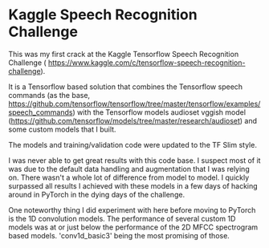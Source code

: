 # Kaggle Speech Recognition Challenge

This was my first crack at the Kaggle Tensorflow Speech Recognition Challenge (
https://www.kaggle.com/c/tensorflow-speech-recognition-challenge). 

It is a Tensorflow based solution that combines the Tensorflow speech commands (as the base, https://github.com/tensorflow/tensorflow/tree/master/tensorflow/examples/speech_commands) with the Tensorflow models audioset vggish model (https://github.com/tensorflow/models/tree/master/research/audioset) and some custom models that I built.

The models and training/validation code were updated to the TF Slim style. 

I was never able to get great results with this code base. I suspect most of it was due to the default data handling and augmentation that I was relying on. There wasn't a whole lot of difference from model to model. I quickly surpassed all results I achieved with these models in a few days of hacking around in PyTorch in the dying days of the challenge. 

One noteworthy thing I did experiment with here before moving to PyTorch is the 1D convolution models. The performance of several custom 1D models was at or just below the performance of the 2D MFCC spectrogram based models. 'conv1d_basic3' being the most promising of those.